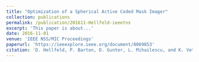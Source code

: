 ```yaml
---
title: "Optimization of a Spherical Active Coded Mask Imager"
collection: publications
permalink: /publication/201611-Hellfeld-ieeetns
excerpt: 'This paper is about...'
date: 2016-11-01
venue: 'IEEE NSS/MIC Proceedings'
paperurl: 'https://ieeexplore.ieee.org/document/8069853'
citation: 'D. Hellfeld, P. Barton, D. Gunter, L. Mihailescu, and K. Vetter, &quot;Optimization of a Spherical Active Coded Mask Imager&quot;, <i>in Proc. IEEE NSS-MIC</i>, Strasbourg, France, Nov. 2016.'
---
```

